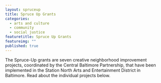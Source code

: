 ```yaml
---
layout: spruceup
title: Spruce Up Grants
categories: 
  - arts and culture
  - community
  - social justice
featuretitle: Spruce Up Grants
featureimg: ""
published: true
---
```


The Spruce-Up grants are seven creative neighborhood improvement projects, coordinated by the Central Baltimore Partnership, that have been implemented in the Station North Arts and Entertainment District in Baltimore. Read about the individual projects below.